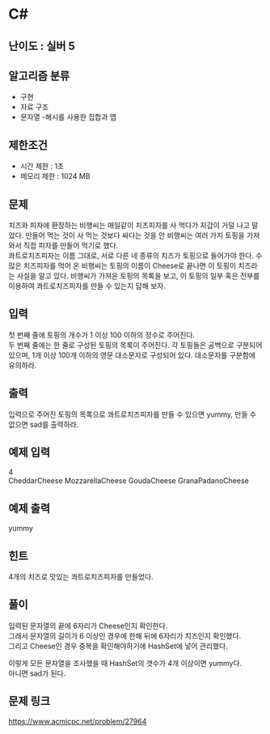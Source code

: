 # C#

## 난이도 : 실버 5

## 알고리즘 분류
  - 구현
  - 자료 구조
  - 문자열
  -해시를 사용한 집합과 맵

## 제한조건
  - 시간 제한 : 1초
  - 메모리 제한 : 1024 MB

## 문제
치즈와 피자에 환장하는 비행씨는 매일같이 치즈피자를 사 먹다가 지갑이 거덜 나고 말았다. 만들어 먹는 것이 사 먹는 것보다 싸다는 것을 안 비행씨는 여러 가지 토핑을 가져와서 직접 피자를 만들어 먹기로 했다.<br/>
콰트로치즈피자는 이름 그대로, 서로 다른 네 종류의 치즈가 토핑으로 들어가야 한다. 수많은 치즈피자를 먹어 온 비행씨는 토핑의 이름이 Cheese로 끝나면 이 토핑이 치즈라는 사실을 알고 있다. 비행씨가 가져온 토핑의 목록을 보고, 이 토핑의 일부 혹은 전부를 이용하여 콰트로치즈피자를 만들 수 있는지 답해 보자.<br/>


## 입력
첫 번째 줄에 토핑의 개수가 1 이상 100 이하의 정수로 주어진다.<br/>
두 번째 줄에는 한 줄로 구성된 토핑의 목록이 주어진다. 각 토핑들은 공백으로 구분되어 있으며, 1개 이상 100개 이하의 영문 대소문자로 구성되어 있다. 대소문자를 구분함에 유의하라.<br/>


## 출력
입력으로 주어진 토핑의 목록으로 콰트로치즈피자를 만들 수 있으면 yummy, 만들 수 없으면 sad를 출력하라.<br/>


## 예제 입력
4<br/>
CheddarCheese MozzarellaCheese GoudaCheese GranaPadanoCheese<br/>


## 예제 출력
yummy<br>


## 힌트
4개의 치즈로 맛있는 콰트로치즈피자를 만들었다.<br/>


## 풀이
입력된 문자열의 끝에 6자리가 Cheese인지 확인한다.<br/>
그래서 문자열의 길이가 6 이상인 경우에 한해 뒤에 6자리가 치즈인지 확인했다.<br/>
그리고 Cheese인 경우 중복을 확인해야하기에 HashSet에 넣어 관리했다.<br/>


이렇게 모든 문자열을 조사했을 때 HashSet의 갯수가 4개 이상이면 yummy다.<br/>
아니면 sad가 된다.<br/>


## 문제 링크
https://www.acmicpc.net/problem/27964